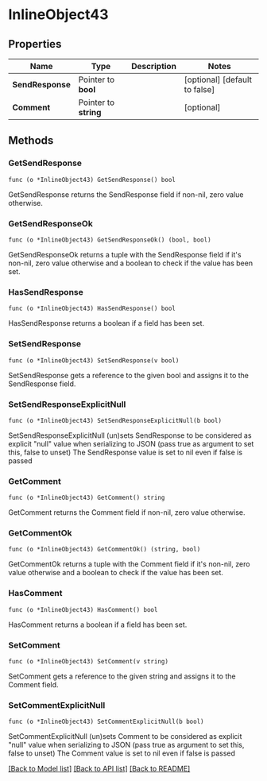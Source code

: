 # InlineObject43

## Properties

Name | Type | Description | Notes
------------ | ------------- | ------------- | -------------
**SendResponse** | Pointer to **bool** |  | [optional] [default to false]
**Comment** | Pointer to **string** |  | [optional] 

## Methods

### GetSendResponse

`func (o *InlineObject43) GetSendResponse() bool`

GetSendResponse returns the SendResponse field if non-nil, zero value otherwise.

### GetSendResponseOk

`func (o *InlineObject43) GetSendResponseOk() (bool, bool)`

GetSendResponseOk returns a tuple with the SendResponse field if it's non-nil, zero value otherwise
and a boolean to check if the value has been set.

### HasSendResponse

`func (o *InlineObject43) HasSendResponse() bool`

HasSendResponse returns a boolean if a field has been set.

### SetSendResponse

`func (o *InlineObject43) SetSendResponse(v bool)`

SetSendResponse gets a reference to the given bool and assigns it to the SendResponse field.

### SetSendResponseExplicitNull

`func (o *InlineObject43) SetSendResponseExplicitNull(b bool)`

SetSendResponseExplicitNull (un)sets SendResponse to be considered as explicit "null" value
when serializing to JSON (pass true as argument to set this, false to unset)
The SendResponse value is set to nil even if false is passed
### GetComment

`func (o *InlineObject43) GetComment() string`

GetComment returns the Comment field if non-nil, zero value otherwise.

### GetCommentOk

`func (o *InlineObject43) GetCommentOk() (string, bool)`

GetCommentOk returns a tuple with the Comment field if it's non-nil, zero value otherwise
and a boolean to check if the value has been set.

### HasComment

`func (o *InlineObject43) HasComment() bool`

HasComment returns a boolean if a field has been set.

### SetComment

`func (o *InlineObject43) SetComment(v string)`

SetComment gets a reference to the given string and assigns it to the Comment field.

### SetCommentExplicitNull

`func (o *InlineObject43) SetCommentExplicitNull(b bool)`

SetCommentExplicitNull (un)sets Comment to be considered as explicit "null" value
when serializing to JSON (pass true as argument to set this, false to unset)
The Comment value is set to nil even if false is passed

[[Back to Model list]](../README.md#documentation-for-models) [[Back to API list]](../README.md#documentation-for-api-endpoints) [[Back to README]](../README.md)


